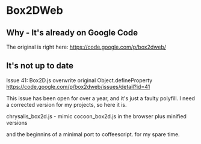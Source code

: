 # Box2DWeb

## Why - It's already on Google Code

The original is right here: https://code.google.com/p/box2dweb/

## It's not up to date

Issue 41: Box2D.js overwrite original Object.defineProperty
https://code.google.com/p/box2dweb/issues/detail?id=41

This issue has been open for over a year, and it's just a faulty polyfill.
I need a corrected version for my projects, so here it is.


chrysalis_box2d.js - mimic cocoon_box2d.js in the browser
plus minified versions

and the beginnins of a minimal port to coffeescript. for my spare time.